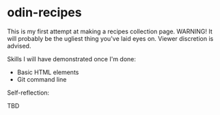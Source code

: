 # odin-recipes

This is my first attempt at making a recipes collection page. WARNING! It will probably be the ugliest thing you've laid eyes on. Viewer discretion is advised.

Skills I will have demonstrated once I'm done:

- Basic HTML elements
- Git command line

Self-reflection:

TBD
